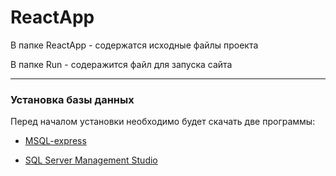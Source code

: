# ReactApp

В папке ReactApp - содержатся исходные файлы проекта

В папке Run - содеражится файл для запуска сайта

_____ 

### Установка базы данных

Перед началом установки необходимо будет скачать две программы:

* [MSQL-express](https://go.microsoft.com/fwlink/p/?linkid=2216019&clcid=0x409&culture=en-us&country=us)

* [SQL Server Management Studio](https://aka.ms/ssmsfullsetup)


